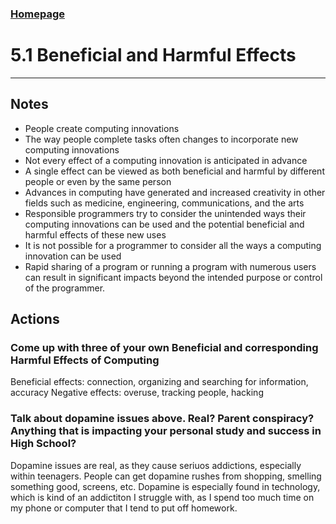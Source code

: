 ### <a href=".">Homepage</a>
# 5.1 Beneficial and Harmful Effects
---------
## Notes
* People create computing innovations
* The way people complete tasks often changes to incorporate new computing innovations
* Not every effect of a computing innovation is anticipated in advance
* A single effect can be viewed as both beneficial and harmful by different people or even by the same person
* Advances in computing have generated and increased creativity in other fields such as medicine, engineering, communications, and the arts
* Responsible programmers try to consider the unintended ways their computing innovations can be used and the potential beneficial and harmful effects of these new uses
* It is not possible for a programmer to consider all the ways a computing innovation can be used
* Rapid sharing of a program or running a program with numerous users can result in significant impacts beyond the intended purpose or control of the programmer.

## Actions
### Come up with three of your own Beneficial and corresponding Harmful Effects of Computing
Beneficial effects: connection, organizing and searching for information, accuracy
Negative effects: overuse, tracking people, hacking

### Talk about dopamine issues above. Real? Parent conspiracy? Anything that is impacting your personal study and success in High School?
Dopamine issues are real, as they cause seriuos addictions, especially within teenagers. People can get dopamine rushes from shopping, smelling something good, screens, etc. Dopamine is especially found in technology, which is kind of an addictiton I struggle with, as I spend too much time on my phone or computer that I tend to put off homework.

